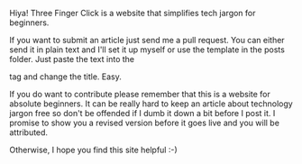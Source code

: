 Hiya! Three Finger Click is a website that simplifies tech jargon for beginners.

If you want to submit an article just send me a pull request. You can either send it in plain text and I'll set it up myself or use the template in the posts folder. Just paste the text into the <p> tag and change the title. Easy.

If you do want to contribute please remember that this is a website for absolute beginners. It can be really hard to keep an article about technology jargon free so don't be offended if I dumb it down a bit before I post it. I promise to show you a revised version before it goes live and you will be attributed.

Otherwise, I hope you find this site helpful :-)